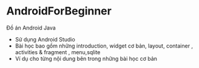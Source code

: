 # AndroidForBeginner
Đồ án Android Java
 - Sử dụng Android Studio
 - Bài học bao gồm những introduction, widget cơ bản, layout, container , activities & fragment , menu,sqlite
 - Ví dụ cho từng nội dung bên trong những bài học cơ bản
